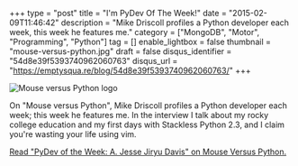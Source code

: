 +++
type = "post"
title = "I'm PyDev Of The Week!"
date = "2015-02-09T11:46:42"
description = "Mike Driscoll profiles a Python developer each week, this week he features me."
category = ["MongoDB", "Motor", "Programming", "Python"]
tag = []
enable_lightbox = false
thumbnail = "mouse-versus-python.jpg"
draft = false
disqus_identifier = "54d8e39f5393740962060763"
disqus_url = "https://emptysqua.re/blog/54d8e39f5393740962060763/"
+++

<p><img style="display:block; margin-left:auto; margin-right:auto;" src="mouse-versus-python.jpg" alt="Mouse versus Python logo" title="Mouse versus Python logo" /></p>
<p>On "Mouse versus Python", Mike Driscoll profiles a Python developer each week; this week he features me. In the interview I talk about my rocky college education and my first days with Stackless Python 2.3, and I claim you're wasting your life using vim.</p>
<p><a href="http://www.blog.pythonlibrary.org/2015/02/09/pydev-of-the-week-a-jesse-jiryu-davis/">Read "PyDev of the Week: A. Jesse Jiryu Davis" on Mouse Versus Python.</a></p>
